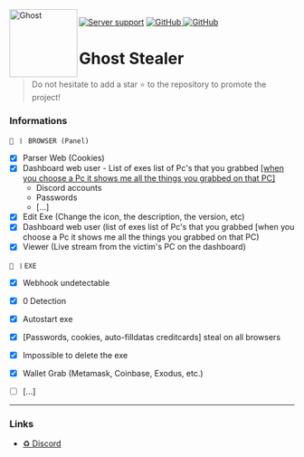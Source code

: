 <img align=left src="https://media.discordapp.net/attachments/1011650093520277637/1012728656436666480/Doodle_Morph_GIF_by_Chris_Piascik_-_Find__Share_on_GIPHY.gif" width="120" alt="Ghost" />

<a href="https://discord.gg/8FY29PErFm"><img src="https://img.shields.io/discord/974448642758934548?color=7289da&logo=discord&logoColor=white&style=for-the-badge" alt="Server support" /></a>
<a href="https://github.com/wezah"><img src="https://img.shields.io/github/followers/wezah?color=7289da&style=for-the-badge" alt="GitHub" />
<a href="https://github.com/llx404"><img src="https://img.shields.io/github/followers/llx404?color=7289da&style=for-the-badge" alt="GitHub" /></a>

# Ghost Stealer
> Do not hesitate to add a star ⭐ to the repository to promote the project!

### Informations    


 `🔧 〡 BROWSER (Panel)`
- [x] Parser Web (Cookies)
- [x] Dashboard web user - List of exes list of Pc's that you grabbed [[when you choose a Pc it shows me all the things you grabbed on that PC]](https://discord.gg/8FY29PErFm)
  - Discord accounts
  - Passwords
  - [...]
- [x] Edit Exe (Change the icon, the description, the version, etc) 
- [x] Dashboard web user (list of exes list of Pc's that you grabbed [when you choose a Pc it shows me all the things you grabbed on that PC)
- [x] Viewer (Live stream from the victim's PC on the dashboard)

 `🧰 〡EXE`
- [x] Webhook undetectable
- [x] 0 Detection 
- [x] Autostart exe
- [x] [Passwords, cookies, auto-filldatas creditcards] steal on all browsers
- [x] Impossible to delete the exe
- [x] Wallet Grab (Metamask, Coinbase, Exodus, etc.)
- [ ] [...]
    

---
### Links

- [♻️ Discord](https://discord.gg/8FY29PErFm) 

